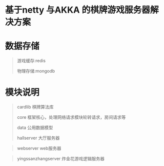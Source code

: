 # 基于netty 与AKKA 的棋牌游戏服务器解决方案

# 数据存储

> 游戏缓存:redis
>
> 物理存储:mongodb

# 模块说明

> cardlib 棋牌算法库
>
> core 框架核心，处理网络请求模块轮转请求，房间请求等
>
> data 公用数据模型
>
> hallserver 大厅服务器

> webserver web服务器

> yingssanzhangserver 炸金花游戏逻辑服务器


